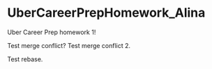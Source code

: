 # UberCareerPrepHomework_Alina
Uber Career Prep homework 1!

Test merge conflict?
Test merge conflict 2.

Test rebase.
